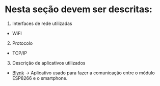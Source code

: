 # Nesta seção devem ser descritas:
1. Interfaces de rede utilizadas
* WiFI

2. Protocolo
* TCP/IP

3. Descrição de aplicativos utilizados

* [Blynk](https://www.blynk.cc/)
 -> Aplicativo usado para fazer a comunicação entre o módulo ESP8266 e o smartphone.
